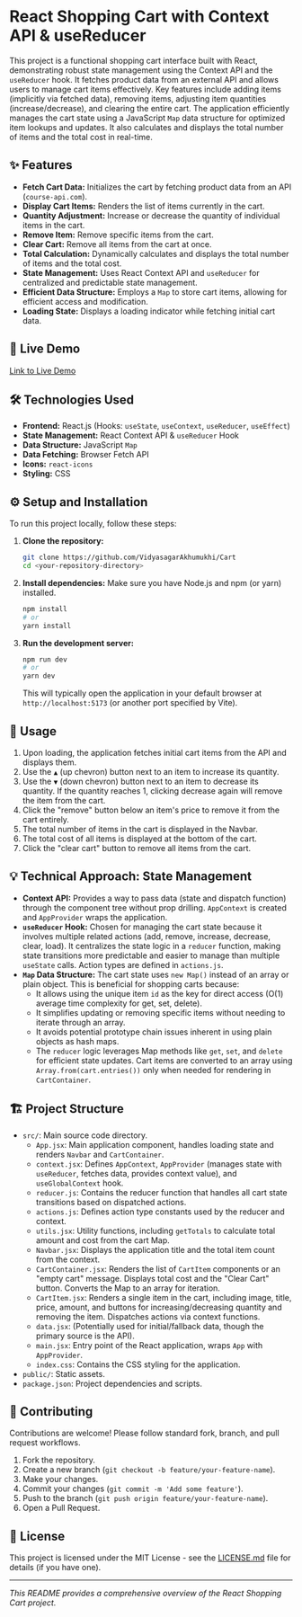 # React Shopping Cart with Context API & useReducer

This project is a functional shopping cart interface built with React, demonstrating robust state management using the Context API and the `useReducer` hook. It fetches product data from an external API and allows users to manage cart items effectively. Key features include adding items (implicitly via fetched data), removing items, adjusting item quantities (increase/decrease), and clearing the entire cart. The application efficiently manages the cart state using a JavaScript `Map` data structure for optimized item lookups and updates. It also calculates and displays the total number of items and the total cost in real-time.

## ✨ Features

* **Fetch Cart Data:** Initializes the cart by fetching product data from an API (`course-api.com`).
* **Display Cart Items:** Renders the list of items currently in the cart.
* **Quantity Adjustment:** Increase or decrease the quantity of individual items in the cart.
* **Remove Item:** Remove specific items from the cart.
* **Clear Cart:** Remove all items from the cart at once.
* **Total Calculation:** Dynamically calculates and displays the total number of items and the total cost.
* **State Management:** Uses React Context API and `useReducer` for centralized and predictable state management.
* **Efficient Data Structure:** Employs a `Map` to store cart items, allowing for efficient access and modification.
* **Loading State:** Displays a loading indicator while fetching initial cart data.

## 🚀 Live Demo

[Link to Live Demo]() 

## 🛠️ Technologies Used

* **Frontend:** React.js (Hooks: `useState`, `useContext`, `useReducer`, `useEffect`)
* **State Management:** React Context API & `useReducer` Hook
* **Data Structure:** JavaScript `Map`
* **Data Fetching:** Browser Fetch API
* **Icons:** `react-icons`
* **Styling:** CSS

## ⚙️ Setup and Installation

To run this project locally, follow these steps:

1.  **Clone the repository:**
    ```bash
    git clone https://github.com/VidyasagarAkhumukhi/Cart
    cd <your-repository-directory>
    ```

2.  **Install dependencies:**
    Make sure you have Node.js and npm (or yarn) installed.
    ```bash
    npm install
    # or
    yarn install
    ```

3.  **Run the development server:**
    ```bash
    npm run dev
    # or
    yarn dev
    ```
    This will typically open the application in your default browser at `http://localhost:5173` (or another port specified by Vite).

## 📖 Usage

1.  Upon loading, the application fetches initial cart items from the API and displays them.
2.  Use the `▲` (up chevron) button next to an item to increase its quantity.
3.  Use the `▼` (down chevron) button next to an item to decrease its quantity. If the quantity reaches 1, clicking decrease again will remove the item from the cart.
4.  Click the "remove" button below an item's price to remove it from the cart entirely.
5.  The total number of items in the cart is displayed in the Navbar.
6.  The total cost of all items is displayed at the bottom of the cart.
7.  Click the "clear cart" button to remove all items from the cart.

## 💡 Technical Approach: State Management

* **Context API:** Provides a way to pass data (state and dispatch function) through the component tree without prop drilling. `AppContext` is created and `AppProvider` wraps the application.
* **`useReducer` Hook:** Chosen for managing the cart state because it involves multiple related actions (add, remove, increase, decrease, clear, load). It centralizes the state logic in a `reducer` function, making state transitions more predictable and easier to manage than multiple `useState` calls. Action types are defined in `actions.js`.
* **`Map` Data Structure:** The cart state uses `new Map()` instead of an array or plain object. This is beneficial for shopping carts because:
    * It allows using the unique item `id` as the key for direct access (O(1) average time complexity for get, set, delete).
    * It simplifies updating or removing specific items without needing to iterate through an array.
    * It avoids potential prototype chain issues inherent in using plain objects as hash maps.
    * The `reducer` logic leverages Map methods like `get`, `set`, and `delete` for efficient state updates. Cart items are converted to an array using `Array.from(cart.entries())` only when needed for rendering in `CartContainer`.

## 🏗️ Project Structure

* `src/`: Main source code directory.
    * `App.jsx`: Main application component, handles loading state and renders `Navbar` and `CartContainer`.
    * `context.jsx`: Defines `AppContext`, `AppProvider` (manages state with `useReducer`, fetches data, provides context value), and `useGlobalContext` hook.
    * `reducer.js`: Contains the reducer function that handles all cart state transitions based on dispatched actions.
    * `actions.js`: Defines action type constants used by the reducer and context.
    * `utils.jsx`: Utility functions, including `getTotals` to calculate total amount and cost from the cart Map.
    * `Navbar.jsx`: Displays the application title and the total item count from the context.
    * `CartContainer.jsx`: Renders the list of `CartItem` components or an "empty cart" message. Displays total cost and the "Clear Cart" button. Converts the Map to an array for iteration.
    * `CartItem.jsx`: Renders a single item in the cart, including image, title, price, amount, and buttons for increasing/decreasing quantity and removing the item. Dispatches actions via context functions.
    * `data.jsx`: (Potentially used for initial/fallback data, though the primary source is the API).
    * `main.jsx`: Entry point of the React application, wraps `App` with `AppProvider`.
    * `index.css`: Contains the CSS styling for the application.
* `public/`: Static assets.
* `package.json`: Project dependencies and scripts.

## 🤝 Contributing

Contributions are welcome! Please follow standard fork, branch, and pull request workflows.

1.  Fork the repository.
2.  Create a new branch (`git checkout -b feature/your-feature-name`).
3.  Make your changes.
4.  Commit your changes (`git commit -m 'Add some feature'`).
5.  Push to the branch (`git push origin feature/your-feature-name`).
6.  Open a Pull Request.

## 📄 License

This project is licensed under the MIT License - see the [LICENSE.md](LICENSE.md) file for details (if you have one).

---

_This README provides a comprehensive overview of the React Shopping Cart project._
